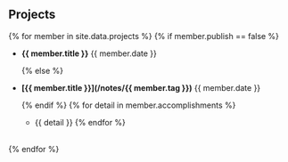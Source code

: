 ## Projects

{% for member in site.data.projects %}
    {% if member.publish == false %}
* **{{ member.title }}** <span class="float-right btn  btn-sm btn-danger"><i class="fa fa-calendar"></i> {{ member.date }}</span>

    {% else %}
* **[{{ member.title }}](/notes/{{ member.tag }})** <span class="float-right btn  btn-sm btn-danger"><i class="fa fa-calendar"></i> {{ member.date }}</span>
  
    {% endif %}
    {% for detail in member.accomplishments %}
    * {{ detail }}
    {% endfor %}
    <br>
{% endfor %}